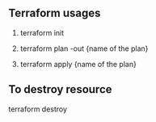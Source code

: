 ## Terraform usages
1) terraform init

2) terraform plan -out {name of the plan}

3) terraform apply {name of the plan}


## To destroy resource
terraform destroy 

